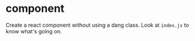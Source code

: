 # component

Create a react component without using a dang class. Look at `index.js` to know what's going on.
